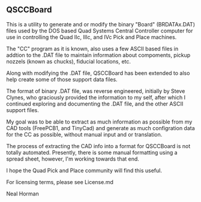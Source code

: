 QSCCBoard
---------

This is a utility to generate and or modify the binary "Board" (BRDATAx.DAT) files used by the DOS based Quad Systems Central Controller computer for use in controlling the Quad IIc, IIIc, and IVc Pick and Place machines.

The "CC" program as it is known, also uses a few ASCII based files in addtion to the .DAT file to maintain information about compoments, pickup nozzels (known as chucks), fiducial locations, etc.

Along with modifying the .DAT file, QSCCBoard has been extended to also help create some of those support data files.

The format of binary .DAT file, was reverse engineered, initially by Steve Clynes, who graciously provided the information to my self, after which I continued exploring and documenting the .DAT file, and the other ASCII support files.

My goal was to be able to extract as much information as possible from my CAD tools (FreePCB1, and TinyCad) and generate as much configration data for the CC as possible, without manual input and or translation.

The process of extracting the CAD info into a format for QSCCBoard is not totally automated. Presently, there is some manual formatting using a spread sheet, however, I'm working towards that end.

I hope the Quad Pick and Place community will find this useful.

For licensing terms, please see License.md

Neal Horman